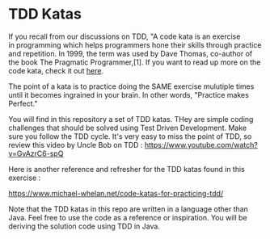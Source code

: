 TDD Katas
=====

If you recall from our discussions on TDD, "A code kata is an exercise in programming which helps programmers hone their skills through practice and repetition.
In 1999, the term was used by Dave Thomas, co-author of the book The Pragmatic Programmer,[1].  If you want to read up more on the code kata, check it out <a href="http://www.peterprovost.org/blog/2012/05/02/kata-the-only-way-to-learn-tdd/">here</a>.   

The point of a kata is to practice doing the SAME exercise mulutiple times until it becomes ingrained in your brain.  In other words, "Practice makes Perfect."  

You will find in this repository a set of TDD katas.  THey are simple coding challenges that should be solved using Test Driven Development.  Make sure you follow the TDD cycle.  It's very easy to miss the point of TDD, so review this video by Uncle Bob on TDD : https://www.youtube.com/watch?v=GvAzrC6-spQ


Here is another reference and refresher for the TDD katas found in this exercise : 

https://www.michael-whelan.net/code-katas-for-practicing-tdd/


Note that the TDD katas in this repo are written in a language other than Java.  Feel free to use the code as a reference or inspiration.  You will be deriving the solution code using TDD in Java.  
